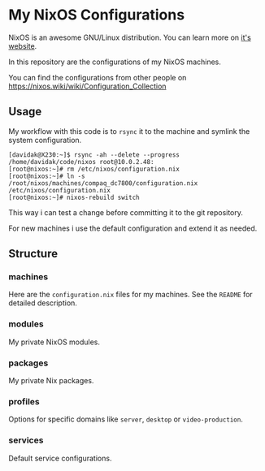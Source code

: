 My NixOS Configurations
=======================

NixOS is an awesome GNU/Linux distribution. You can learn more on [it's website](https://nixos.org/nixos/about.html).

In this repository are the configurations of my NixOS machines.

You can find the configurations from other people on https://nixos.wiki/wiki/Configuration_Collection

## Usage

My workflow with this code is to `rsync` it to the machine and symlink the system configuration.

	[davidak@X230:~]$ rsync -ah --delete --progress /home/davidak/code/nixos root@10.0.2.48:
	[root@nixos:~]# rm /etc/nixos/configuration.nix
	[root@nixos:~]# ln -s /root/nixos/machines/compaq_dc7800/configuration.nix /etc/nixos/configuration.nix
	[root@nixos:~]# nixos-rebuild switch

This way i can test a change before committing it to the git repository.

For new machines i use the default configuration and extend it as needed.

## Structure

### machines

Here are the `configuration.nix` files for my machines. See the `README` for detailed description.

### modules

My private NixOS modules.

### packages

My private Nix packages.

### profiles

Options for specific domains like `server`, `desktop` or `video-production`.

### services

Default service configurations.
